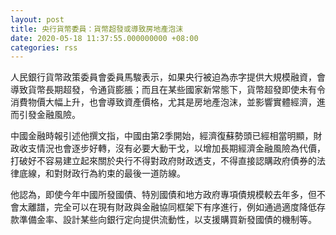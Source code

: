 ```yaml
---
layout: post
title: 央行貨幣委員：貨幣超發或導致房地產泡沫
date: 2020-05-18 11:37:55.000000000 +08:00
categories: rss
---
```


人民銀行貨幣政策委員會委員馬駿表示，如果央行被迫為赤字提供大規模融資，會導致貨幣長期超發，令通貨膨脹；而且在某些國家新常態下，貨幣超發即使未有令消費物價大幅上升，也會導致資產價格，尤其是房地產泡沫，並影響實體經濟，進而引發金融風險。 

中國金融時報引述他撰文指，中國由第2季開始，經濟復蘇勢頭已經相當明顯，財政收支情況也會逐步好轉，沒有必要大動干戈，以增加長期經濟金融風險為代價，打破好不容易建立起來關於央行不得對政府財政透支，不得直接認購政府債券的法律底線，和對財政行為約束的最後一道防線。 

他認為，即使今年中國所發國債、特別國債和地方政府專項債規模較去年多，但不會太離譜，完全可以在現有財政與金融協同框架下有序進行，例如通過適度降低存款準備金率、設計某些向銀行定向提供流動性，以支援購買新發國債的機制等。
